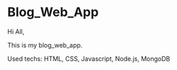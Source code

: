 # Blog_Web_App

Hi All,

This is my blog_web_app.

Used techs: HTML, CSS, Javascript, Node.js, MongoDB
